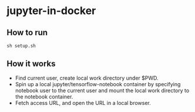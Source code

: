 # jupyter-in-docker

## How to run
`sh setup.sh`

## How it works
- Find current user, create local work directory under $PWD.
- Spin up a local jupyter/tensorflow-notebook container by specifying notebook user to the current user and mount the local work directory to the notebook container.
- Fetch access URL, and open the URL in a local browser.
